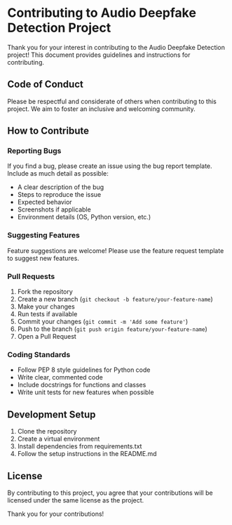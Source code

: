 # Contributing to Audio Deepfake Detection Project

Thank you for your interest in contributing to the Audio Deepfake Detection project! This document provides guidelines and instructions for contributing.

## Code of Conduct

Please be respectful and considerate of others when contributing to this project. We aim to foster an inclusive and welcoming community.

## How to Contribute

### Reporting Bugs

If you find a bug, please create an issue using the bug report template. Include as much detail as possible:

- A clear description of the bug
- Steps to reproduce the issue
- Expected behavior
- Screenshots if applicable
- Environment details (OS, Python version, etc.)

### Suggesting Features

Feature suggestions are welcome! Please use the feature request template to suggest new features.

### Pull Requests

1. Fork the repository
2. Create a new branch (`git checkout -b feature/your-feature-name`)
3. Make your changes
4. Run tests if available
5. Commit your changes (`git commit -m 'Add some feature'`)
6. Push to the branch (`git push origin feature/your-feature-name`)
7. Open a Pull Request

### Coding Standards

- Follow PEP 8 style guidelines for Python code
- Write clear, commented code
- Include docstrings for functions and classes
- Write unit tests for new features when possible

## Development Setup

1. Clone the repository
2. Create a virtual environment
3. Install dependencies from requirements.txt
4. Follow the setup instructions in the README.md

## License

By contributing to this project, you agree that your contributions will be licensed under the same license as the project.

Thank you for your contributions!